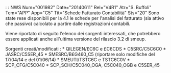  :  : NWS Num="001982" Date="20140611" Rel="V4R1" Atr="S. Buffoli" Tem="APP" App="C5" Tit="Schede Fatturato Contabilità" Sts="20"
Sono state rese disponibili per la 4.1 le schede per l'analisi del fatturato (sia attivo che passivo) calcolato a partire dalle registrazioni contabili.

Viene riportato di seguito l'elenco dei sorgenti interessati, che potrebbero essere applicati anche
all'ultima versione del rilascio 3.2 di smeup.

Sorgenti creati/modificati : 
\* QILEGEN/£C6C e £C6CDS
\* C5SRC/C5C6C0
\* JASRC/C5SER_45
\* SMESRC/B£G460_C5 (riportare solo modifiche del 17/04/14 e del 01/06/14) \* SMEUTI/TSTC6C e TSTC6C0V
\* SCP_CFG/C5C040
\* SCP_SCH/C5C040_OGA, C5C040_OGB e C5SER_45

